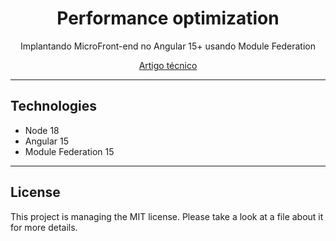 <h1 align="center">
  Performance optimization
</h1>
<p align="center">
  Implantando MicroFront-end no Angular 15+ usando Module Federation
</p>
<p align="center">
   <a href="https://medium.com/@alessandranastassja/implantando-microfront-end-no-angular-15-usando-module-federation-81791b519845" target="_black">Artigo técnico</a>
</p>

****
## Technologies

* Node 18
* Angular 15
* Module Federation 15

****
## License

This project is managing the MIT license. Please take a look at a file about it for more details. 
